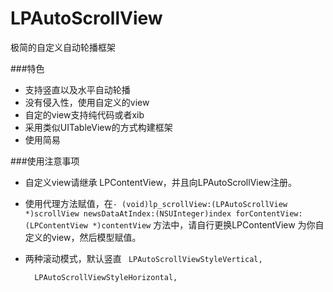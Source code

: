 # LPAutoScrollView
极简的自定义自动轮播框架

###特色

* 支持竖直以及水平自动轮播
* 没有侵入性，使用自定义的view
* 自定的view支持纯代码或者xib
* 采用类似UITableView的方式构建框架
* 使用简易

###使用注意事项

* 自定义view请继承 LPContentView，并且向LPAutoScrollView注册。
* 使用代理方法赋值，在`- (void)lp_scrollView:(LPAutoScrollView *)scrollView newsDataAtIndex:(NSUInteger)index forContentView:(LPContentView *)contentView` 方法中，请自行更换LPContentView 为你自定义的view，然后模型赋值。
* 两种滚动模式，默认竖直 ` LPAutoScrollViewStyleVertical,` 

  `  LPAutoScrollViewStyleHorizontal,`